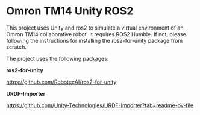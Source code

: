 # Omron TM14 Unity ROS2
This project uses Unity and ros2 to simulate a virtual environment of an Omron TM14 collaborative robot.
It requires ROS2 Humble. If not, please following the instructions for installing the ros2-for-unity package from scratch.

The project uses the following packages:

**ros2-for-unity**

https://github.com/RobotecAI/ros2-for-unity

**URDF-Importer**

https://github.com/Unity-Technologies/URDF-Importer?tab=readme-ov-file